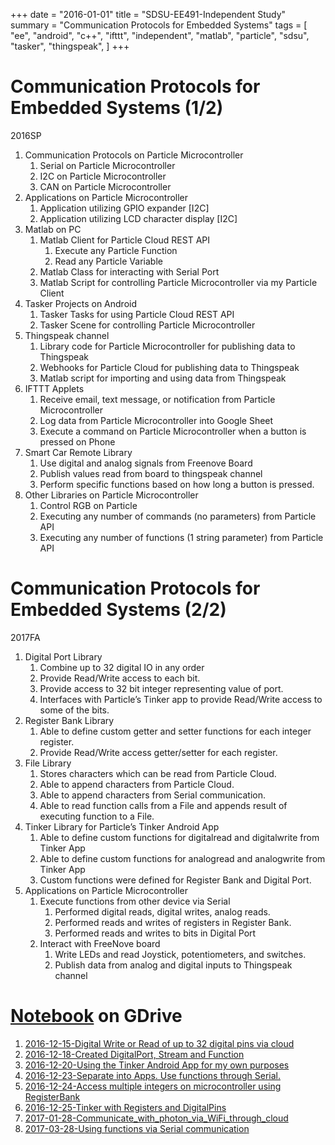 +++
date = "2016-01-01"
title = "SDSU-EE491-Independent Study"
summary = "Communication Protocols for Embedded Systems"
tags = [
    "ee",
    "android",
    "c++",
    "ifttt",
    "independent",
    "matlab",
    "particle",
    "sdsu",
    "tasker",
    "thingspeak",
]
+++

# Communication Protocols for Embedded Systems (1/2)

2016SP

1. Communication Protocols on Particle Microcontroller
    1. Serial on Particle Microcontroller
    2. I2C on Particle Microcontroller
    3. CAN on Particle Microcontroller
2. Applications on Particle Microcontroller
    1. Application utilizing GPIO expander [I2C]
    2. Application utilizing LCD character display [I2C]
3. Matlab on PC
    1. Matlab Client for Particle Cloud REST API
        1. Execute any Particle Function
        2. Read any Particle Variable
    2. Matlab Class for interacting with Serial Port
    3. Matlab Script for controlling Particle Microcontroller via my Particle Client
4. Tasker Projects on Android
    1. Tasker Tasks for using Particle Cloud REST API
    2. Tasker Scene for controlling Particle Microcontroller
5. Thingspeak channel
    1. Library code for Particle Microcontroller for publishing data to Thingspeak
    2. Webhooks for Particle Cloud for publishing data to Thingspeak
    3. Matlab script for importing and using data from Thingspeak
6. IFTTT Applets
    1. Receive email, text message, or notification from Particle Microcontroller
    2. Log data from Particle Microcontroller into Google Sheet
    3. Execute a command on Particle Microcontroller when a button is pressed on Phone
7. Smart Car Remote Library
    1. Use digital and analog signals from Freenove Board
    2. Publish values read from board to thingspeak channel
    3. Perform specific functions based on how long a button is pressed.
8. Other Libraries on Particle Microcontroller
    1. Control RGB on Particle
    2. Executing any number of commands (no parameters) from Particle API
    3. Executing any number of functions (1 string parameter) from Particle API

# Communication Protocols for Embedded Systems (2/2)

2017FA

1. Digital Port Library
    1. Combine up to 32 digital IO in any order
    2. Provide Read/Write access to each bit.
    3. Provide access to 32 bit integer representing value of port.
    4. Interfaces with Particle’s Tinker app to provide Read/Write access to some of the bits.
2. Register Bank Library
    1. Able to define custom getter and setter functions for each integer register.
    2. Provide Read/Write access getter/setter for each register.
3. File Library
    1. Stores characters which can be read from Particle Cloud.
    2. Able to append characters from Particle Cloud.
    3. Able to append characters from Serial communication.
    4. Able to read  function calls from a File and appends result of executing function to a File.
4. Tinker Library for Particle’s Tinker Android App
    1. Able to define custom functions for digitalread and digitalwrite from Tinker App
    2. Able to define custom functions for analogread and analogwrite from Tinker App
    3. Custom functions were defined for Register Bank and Digital Port.
5. Applications on Particle Microcontroller
    1. Execute functions from other device via Serial
        1. Performed digital reads, digital writes, analog reads.
        2. Performed reads and writes of registers in Register Bank.
        3. Performed reads and writes to bits in Digital Port
    2. Interact with FreeNove board
        1. Write LEDs and read Joystick, potentiometers, and switches.
        2. Publish data from analog and digital inputs to Thingspeak channel

# [Notebook](https://drive.google.com/drive/folders/0B8VD0Zdh0kV1MHo3SVFUbmI3Znc?usp=sharing) on GDrive

1. [2016-12-15-Digital Write or Read of up to 32 digital pins via cloud](https://docs.google.com/document/d/1MfsHqb2PtRfqkllonqriMbOFVn3qAxwobkmKheZnfAQ/edit?usp=sharing)
2. [2016-12-18-Created DigitalPort, Stream and Function](https://docs.google.com/document/d/1OnW6E9injsD21ZcGL0Htflg3XweqlrTiVBDNszY1QXU/edit?usp=sharing)
3. [2016-12-20-Using the Tinker Android App for my own purposes](https://docs.google.com/document/d/1FXeGcEZWNs8HTtK1urkot22k3xkJqtGJE9vZIqmOW_4/edit?usp=sharing)
4. [2016-12-23-Separate into Apps. Use functions through Serial.](https://docs.google.com/document/d/1B2gTJZRzd_kH33cNRD4VxqU5aBDGEqdjVeUZIHC0vg0/edit?usp=sharing)
5. [2016-12-24-Access multiple integers on microcontroller using RegisterBank](https://docs.google.com/document/d/1Q_SC3GUFbKhhee7alBq42jYUvod6EE4ROQnGZFAnCVY/edit?usp=sharing)
6. [2016-12-25-Tinker with Registers and DigitalPins](https://docs.google.com/document/d/1_xL1B_F6Z7VRJOKgXOHjGL8w7VZDxXLMbA7NvdtJ1dk/edit?usp=sharing)
7. [2017-01-28-Communicate_with_photon_via_WiFi_through_cloud](https://docs.google.com/document/d/1h21xta-Wy08qsY5a6NRLQuCtsizAjbgwOSXdVOTogBk/edit?usp=sharing)
8. [2017-03-28-Using functions via Serial communication](https://docs.google.com/document/d/13pAgph1S-gc1kM0-VsKtEvEKJByLkDyTGUL-VTns25E/edit?usp=sharing)

